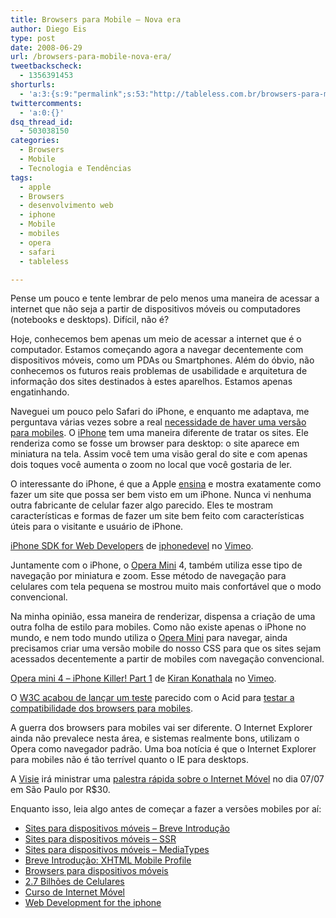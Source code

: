 ```yaml
---
title: Browsers para Mobile – Nova era
author: Diego Eis
type: post
date: 2008-06-29
url: /browsers-para-mobile-nova-era/
tweetbackscheck:
  - 1356391453
shorturls:
  - 'a:3:{s:9:"permalink";s:53:"http://tableless.com.br/browsers-para-mobile-nova-era";s:7:"tinyurl";s:26:"http://tinyurl.com/3bx6tuu";s:4:"isgd";s:19:"http://is.gd/Pt3Q6j";}'
twittercomments:
  - 'a:0:{}'
dsq_thread_id:
  - 503038150
categories:
  - Browsers
  - Mobile
  - Tecnologia e Tendências
tags:
  - apple
  - Browsers
  - desenvolvimento web
  - iphone
  - Mobile
  - mobiles
  - opera
  - safari
  - tableless

---
```

Pense um pouco e tente lembrar de pelo menos uma maneira de acessar a internet que não seja a partir de dispositivos móveis ou computadores (notebooks e desktops). Difícil, não é?
  
Hoje, conhecemos bem apenas um meio de acessar a internet que é o computador. Estamos começando agora a navegar decentemente com dispositivos móveis, como um PDAs ou Smartphones. Além do óbvio, não conhecemos os futuros reais problemas de usabilidade e arquitetura de informação dos sites destinados à estes aparelhos. Estamos apenas engatinhando.<!--more-->

Naveguei um pouco pelo Safari do iPhone, e enquanto me adaptava, me perguntava várias vezes sobre a real [necessidade de haver uma versão para mobiles][1]. O [iPhone][2] tem uma maneira diferente de tratar os sites. Ele renderiza como se fosse um browser para desktop: o site aparece em miniatura na tela. Assim você tem uma visão geral do site e com apenas dois toques você aumenta o zoom no local que você gostaria de ler. 



O interessante do iPhone, é que a Apple [ensina][3] e mostra exatamente como fazer um site que possa ser bem visto em um iPhone. Nunca vi nenhuma outra fabricante de celular fazer algo parecido. Eles te mostram características e formas de fazer um site bem feito com características úteis para o visitante e usuário de iPhone.

  
[iPhone SDK for Web Developers][4] de [iphonedevel][5] no [Vimeo][6].

Juntamente com o iPhone, o [Opera Mini][7] 4, também utiliza esse tipo de navegação por miniatura e zoom. Esse método de navegação para celulares com tela pequena se mostrou muito mais confortável que o modo convencional. 

Na minha opinião, essa maneira de renderizar, dispensa a criação de uma outra folha de estilo para mobiles. Como não existe apenas o iPhone no mundo, e nem todo mundo utiliza o [Opera Mini][7] para navegar, ainda precisamos criar uma versão mobile do nosso CSS para que os sites sejam acessados decentemente a partir de mobiles com navegação convencional.

  
[Opera mini 4 &#8211; iPhone Killer! Part 1][8] de [Kiran Konathala][9] no [Vimeo][10].

O [W3C acabou de lançar um teste][11] parecido com o Acid para [testar a compatibilidade dos browsers para mobiles][12]. 

A guerra dos browsers para mobiles vai ser diferente. O Internet Explorer ainda não prevalece nesta área, e sistemas realmente bons, utilizam o Opera como navegador padrão. Uma boa notícia é que o Internet Explorer para mobiles não é tão terrível quanto o IE para desktops.

A [Visie][13] irá ministrar uma [palestra rápida sobre o Internet Móvel][14] no dia 07/07 em São Paulo por R$30.
  
Enquanto isso, leia algo antes de começar a fazer a versões mobiles por aí:

  * [Sites para dispositivos móveis &#8211; Breve Introdução][15]
  * [Sites para dispositivos móveis &#8211; SSR][16]
  * [Sites para dispositivos móveis &#8211; MediaTypes][17]
  * [Breve Introdução: XHTML Mobile Profile][18]
  * [Browsers para dispositivos móveis][19]
  * [2.7 Bilhões de Celulares][20]
  * [Curso de Internet Móvel][21]
  * [Web Development for the iphone][22]

 [1]: http://tableless.com.br/quem-precisa-de-versao-mobile
 [2]: http://apple.com/iphone/
 [3]: http://developer.apple.com/documentation/AppleApplications/Reference/SafariWebContent/Introduction/chapter_1_section_1.html
 [4]: http://www.vimeo.com/781678?pg=embed&sec=781678
 [5]: http://www.vimeo.com/user400411?pg=embed&sec=781678
 [6]: http://vimeo.com?pg=embed&sec=781678
 [7]: http://www.operamini.com/
 [8]: http://www.vimeo.com/217513?pg=embed&sec=217513
 [9]: http://www.vimeo.com/kirankonathala?pg=embed&sec=217513
 [10]: http://vimeo.com?pg=embed&sec=217513
 [11]: http://www.w3.org/QA/2008/04/is_your_mobile_browser_ready_f.html
 [12]: http://dev.w3.org/2008/mobile-test/test.html
 [13]: http://visie.com.br/treinamento/ "Treinamento em padrões web e sistemas de e-commerce"
 [14]: http://visie.com.br/treinamento/palestra-internet-movel/
 [15]: http://tableless.com.br/sites-para-dispositivos-moveis-breve-introducao
 [16]: http://tableless.com.br/aprenda/sites-para-dispositivos-moveis-ssr/
 [17]: http://tableless.com.br/aprenda/sites-para-dispositivos-moveis-mediatype/
 [18]: http://tableless.com.br/breve-introducao-xhtml-mobile-profile
 [19]: http://tableless.com.br/browsers_em_dispositivos_moveis
 [20]: http://tableless.com.br/27-bilhoes-de-celulares
 [21]: http://visie.com.br/cursos/intermediarios/internetmovel2.php
 [22]: http://www.evotech.net/blog/2007/07/web-development-for-the-iphone/